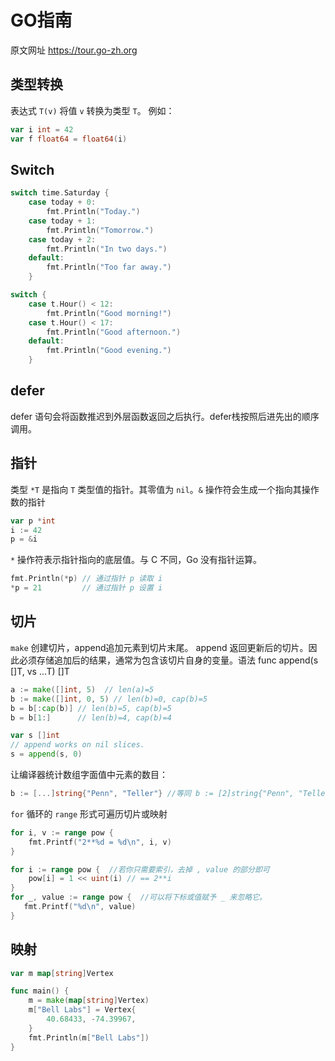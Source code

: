 # GO指南

原文网址 https://tour.go-zh.org

## 类型转换

表达式 `T(v)` 将值 `v` 转换为类型 `T`。 例如：

```go
var i int = 42
var f float64 = float64(i)
```

## Switch
```go
switch time.Saturday {
	case today + 0:
		fmt.Println("Today.")
	case today + 1:
		fmt.Println("Tomorrow.")
	case today + 2:
		fmt.Println("In two days.")
	default:
		fmt.Println("Too far away.")
	}
```
```go
switch {
 	case t.Hour() < 12:
 		fmt.Println("Good morning!")
 	case t.Hour() < 17:
 		fmt.Println("Good afternoon.")
 	default:
 		fmt.Println("Good evening.")
 	}
```

## defer

defer 语句会将函数推迟到外层函数返回之后执行。defer栈按照后进先出的顺序调用。

## 指针

类型 `*T` 是指向 `T` 类型值的指针。其零值为 `nil`。`&` 操作符会生成一个指向其操作数的指针

```go
var p *int
i := 42
p = &i
```

`*` 操作符表示指针指向的底层值。与 C 不同，Go 没有指针运算。

```go
fmt.Println(*p) // 通过指针 p 读取 i
*p = 21         // 通过指针 p 设置 i
```

## 切片

`make` 创建切片，append追加元素到切片末尾。 append 返回更新后的切片。因此必须存储追加后的结果，通常为包含该切片自身的变量。语法 func append(s []T, vs ...T) []T

```go
a := make([]int, 5)  // len(a)=5
b := make([]int, 0, 5) // len(b)=0, cap(b)=5
b = b[:cap(b)] // len(b)=5, cap(b)=5
b = b[1:]      // len(b)=4, cap(b)=4

var s []int 
// append works on nil slices.
s = append(s, 0)

```

让编译器统计数组字面值中元素的数目：

```go
b := [...]string{"Penn", "Teller"} //等同 b := [2]string{"Penn", "Teller"}
```

`for` 循环的 `range` 形式可遍历切片或映射
```go
for i, v := range pow {
	fmt.Printf("2**%d = %d\n", i, v)
}

for i := range pow {  //若你只需要索引，去掉 , value 的部分即可
	pow[i] = 1 << uint(i) // == 2**i
}
for _, value := range pow {  //可以将下标或值赋予 _ 来忽略它。
   fmt.Printf("%d\n", value)  
}
```

## 映射

```go
var m map[string]Vertex

func main() {
	m = make(map[string]Vertex)
	m["Bell Labs"] = Vertex{
		40.68433, -74.39967,
	}
	fmt.Println(m["Bell Labs"])
}
```

